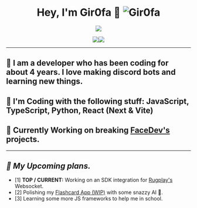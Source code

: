 # <div align="center">Hey, I'm Gir0fa :rocket: <img src="https://komarev.com/ghpvc/?username=Gir0fa&label=Profile%20views&color=00FFFF&style=flat" alt="Gir0fa" /></div>  
<p align="center"><img src="https://lanyard.cnrad.dev/api/1282734265955520545">


<p align="center"><img src="https://github-readme-stats.vercel.app/api?username=wbrous&theme=slateorange&show_icons=true&hide_border=true&count_private=true"><img src="https://github-readme-stats.vercel.app/api/top-langs/?username=wbrous&theme=slateorange&show_icons=true&hide_border=true&layout=compact">

***

## :telescope: I am a developer who has been coding for about 4 years. I love making discord bots and learning new things.
## :seedling: I'm Coding with the following stuff: JavaScript, TypeScript, Python, React (Next & Vite)
## :exploding_head: Currently Working on breaking [FaceDev's](https://discord.gg/KngPcc9reV) projects.
***

## ***:thinking: My Upcoming plans.***
 - [1] **TOP / CURRENT:** Working on an SDK integration for [Rugplay's](https://rugplay.com/) Websocket.
 - [2] Polishing my [Flashcard App (WIP)](https://github.com/wbrous/flashcard-learner) with some snazzy AI 🤯.
 - [3] Learning some more JS frameworks to help me in school.
<br/>
